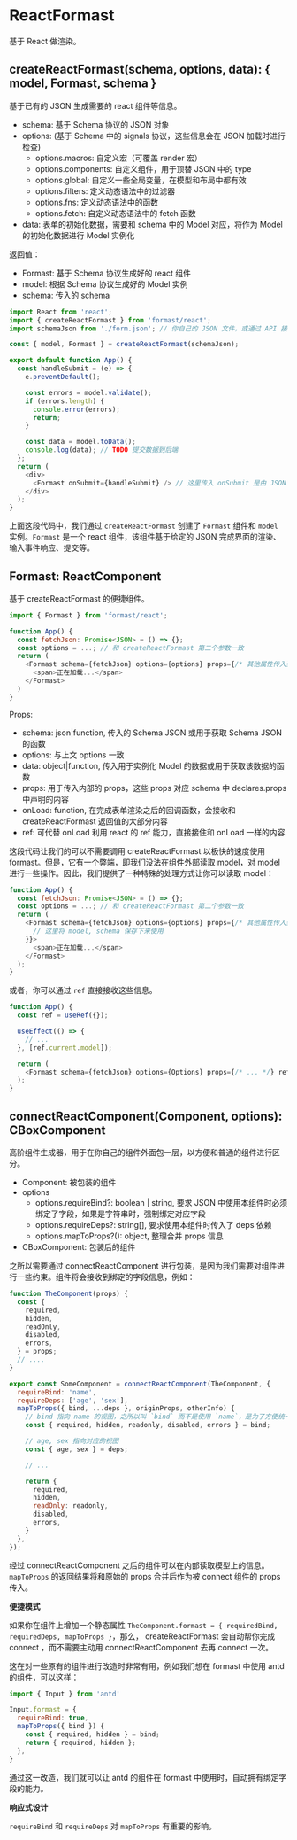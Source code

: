 # ReactFormast

基于 React 做渲染。

## createReactFormast(schema, options, data): { model, Formast, schema }

基于已有的 JSON 生成需要的 react 组件等信息。

- schema: 基于 Schema 协议的 JSON 对象
- options: (基于 Schema 中的 signals 协议，这些信息会在 JSON 加载时进行检查)
  - options.macros: 自定义宏（可覆盖 render 宏）
  - options.components: 自定义组件，用于顶替 JSON 中的 type
  - options.global: 自定义一些全局变量，在模型和布局中都有效
  - options.filters: 定义动态语法中的过滤器
  - options.fns: 定义动态语法中的函数
  - options.fetch: 自定义动态语法中的 fetch 函数
- data: 表单的初始化数据，需要和 schema 中的 Model 对应，将作为 Model 的初始化数据进行 Model 实例化

返回值：

- Formast: 基于 Schema 协议生成好的 react 组件
- model: 根据 Schema 协议生成好的 Model 实例
- schema: 传入的 schema

```js
import React from 'react';
import { createReactFormast } from 'formast/react';
import schemaJson from './form.json'; // 你自己的 JSON 文件，或通过 API 接口从服务端拉取 JSON

const { model, Formast } = createReactFormast(schemaJson);

export default function App() {
  const handleSubmit = (e) => {
    e.preventDefault();

    const errors = model.validate();
    if (errors.length) {
      console.error(errors);
      return;
    }

    const data = model.toData();
    console.log(data); // TODO 提交数据到后端
  };
  return (
    <div>
      <Formast onSubmit={handleSubmit} /> // 这里传入 onSubmit 是由 JSON 内部决定的
    </div>
  );
}
```

上面这段代码中，我们通过 `createReactFormast` 创建了 `Formast` 组件和 `model` 实例。`Formast` 是一个 react 组件，该组件基于给定的 JSON 完成界面的渲染、输入事件响应、提交等。

## Formast: ReactComponent

基于 createReactFormast 的便捷组件。

```js
import { Formast } from 'formast/react';

function App() {
  const fetchJson: Promise<JSON> = () => {};
  const options = ...; // 和 createReactFormast 第二个参数一致
  return (
    <Formast schema={fetchJson} options={options} props={/* 其他属性传入到内部 */}>
      <span>正在加载...</span>
    </Formast>
  )
}
```

Props:

- schema: json|function, 传入的 Schema JSON 或用于获取 Schema JSON 的函数
- options: 与上文 options 一致
- data: object|function, 传入用于实例化 Model 的数据或用于获取该数据的函数
- props: 用于传入内部的 props，这些 props 对应 schema 中 declares.props 中声明的内容
- onLoad: function, 在完成表单渲染之后的回调函数，会接收和 createReactFormast 返回值的大部分内容
- ref: 可代替 onLoad 利用 react 的 ref 能力，直接接住和 onLoad 一样的内容

这段代码让我们的可以不需要调用 createReactFormast 以极快的速度使用 formast。但是，它有一个弊端，即我们没法在组件外部读取 model，对 model 进行一些操作。因此，我们提供了一种特殊的处理方式让你可以读取 model：

```js
function App() {
  const fetchJson: Promise<JSON> = () => {};
  const options = ...; // 和 createReactFormast 第二个参数一致
  return (
    <Formast schema={fetchJson} options={options} props={/* 其他属性传入到内部 */} onLoad={({ model, schema }) => {
      // 这里将 model, schema 保存下来使用
    }}>
      <span>正在加载...</span>
    </Formast>
  );
}
```

或者，你可以通过 `ref` 直接接收这些信息。

```js
function App() {
  const ref = useRef({});

  useEffect(() => {
    // ...
  }, [ref.current.model]);

  return (
    <Formast schema={fetchJson} options={Options} props={/* ... */} ref={ref}></Formast>
  );
}
```

## connectReactComponent(Component, options): CBoxComponent

高阶组件生成器，用于在你自己的组件外面包一层，以方便和普通的组件进行区分。

- Component: 被包装的组件
- options
  - options.requireBind?: boolean | string, 要求 JSON 中使用本组件时必须绑定了字段，如果是字符串时，强制绑定对应字段
  - options.requireDeps?: string[], 要求使用本组件时传入了 deps 依赖
  - options.mapToProps?(): object, 整理合并 props 信息
- CBoxComponent: 包装后的组件

之所以需要通过 connectReactComponent 进行包装，是因为我们需要对组件进行一些约束。组件将会接收到绑定的字段信息，例如：

```js
function TheComponent(props) {
  const {
    required,
    hidden,
    readOnly,
    disabled,
    errors,
  } = props;
  // ....
}

export const SomeComponent = connectReactComponent(TheComponent, {
  requireBind: 'name',
  requireDeps: ['age', 'sex'],
  mapToProps({ bind, ...deps }, originProps, otherInfo) {
    // bind 指向 name 的视图，之所以叫 `bind` 而不是使用 `name`，是为了方便统一读取
    const { required, hidden, readonly, disabled, errors } = bind;

    // age, sex 指向对应的视图
    const { age, sex } = deps;

    // ...

    return {
      required,
      hidden,
      readOnly: readonly,
      disabled,
      errors,
    }
  },
});
```

经过 connectReactComponent 之后的组件可以在内部读取模型上的信息。`mapToProps` 的返回结果将和原始的 props 合并后作为被 connect 组件的 props 传入。

**便捷模式**

如果你在组件上增加一个静态属性 `TheComponent.formast = { requiredBind, requiredDeps, mapToProps }`，那么， createReactFormast 会自动帮你完成 connect ，而不需要主动用 connectReactComponent 去再 connect 一次。

这在对一些原有的组件进行改造时非常有用，例如我们想在 formast 中使用 antd 的组件，可以这样：

```js
import { Input } from 'antd'

Input.formast = {
  requireBind: true,
  mapToProps({ bind }) {
    const { required, hidden } = bind;
    return { required, hidden };
  },
}
```

通过这一改造，我们就可以让 antd 的组件在 formast 中使用时，自动拥有绑定字段的能力。

**响应式设计**

`requireBind` 和 `requireDeps` 对 `mapToProps` 有重要的影响。
